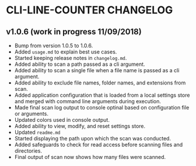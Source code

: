 # CLI-LINE-COUNTER CHANGELOG

## v1.0.6 (work in progress 11/09/2018)

* Bump from version 1.0.5 to 1.0.6.
* Added `usage.md` to explain best use cases.
* Started keeping release notes in `changelog.md`.
* Added ability to scan a path passed as a cli argument.
* Added ability to scan a single file when a file name is passed as a cli argument.
* Added ability to exclude file names, folder names, and extensions from scan.
* Added application configuration that is loaded from a local settings store and merged with command line arguments during execution.
* Made final scan log output to console optinal based on configuration file or arguments.
* Updated colors used in console output.
* Added ability to view, modify, and reset settings store.
* Updated `readme.md`
* Started displaying the path upon which the scan was conducted.
* Added safeguards to check for read access before scanning files and directories.
* Final output of scan now shows how many files were scanned.
